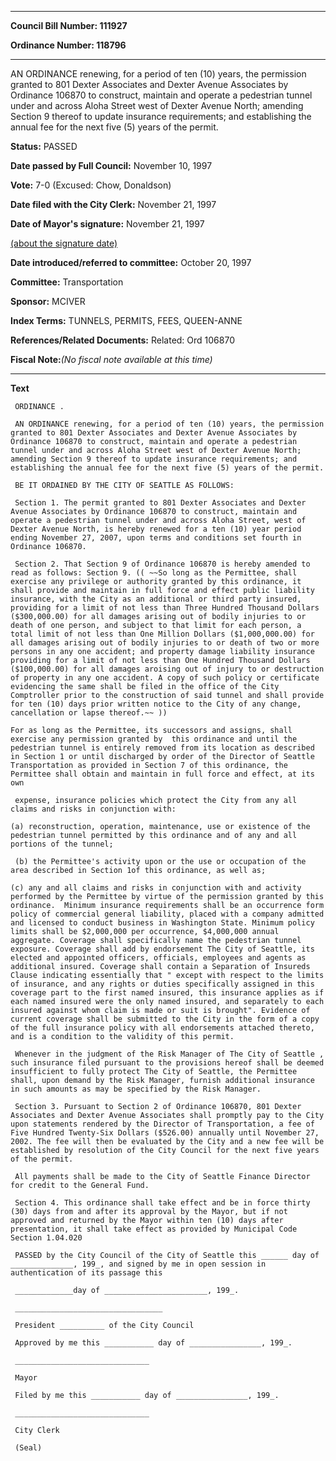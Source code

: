 

********

**Council Bill Number: 111927**
   
**Ordinance Number: 118796**
********

 AN ORDINANCE renewing, for a period of ten (10) years, the permission granted to 801 Dexter Associates and Dexter Avenue Associates by Ordinance 106870 to construct, maintain and operate a pedestrian tunnel under and across Aloha Street west of Dexter Avenue North; amending Section 9 thereof to update insurance requirements; and establishing the annual fee for the next five (5) years of the permit.

**Status:** PASSED
   
**Date passed by Full Council:** November 10, 1997
   
**Vote:** 7-0 (Excused: Chow, Donaldson)
   
**Date filed with the City Clerk:** November 21, 1997
   
**Date of Mayor's signature:** November 21, 1997
   
[(about the signature date)](/~public/approvaldate.htm)
   
   
   
**Date introduced/referred to committee:** October 20, 1997
   
**Committee:** Transportation
   
**Sponsor:** MCIVER
   
   
**Index Terms:** TUNNELS, PERMITS, FEES, QUEEN-ANNE

**References/Related Documents:** Related: Ord 106870

**Fiscal Note:**_(No fiscal note available at this time)_

********

**Text**
   
```
 ORDINANCE .

 AN ORDINANCE renewing, for a period of ten (10) years, the permission granted to 801 Dexter Associates and Dexter Avenue Associates by Ordinance 106870 to construct, maintain and operate a pedestrian tunnel under and across Aloha Street west of Dexter Avenue North; amending Section 9 thereof to update insurance requirements; and establishing the annual fee for the next five (5) years of the permit.

 BE IT ORDAINED BY THE CITY OF SEATTLE AS FOLLOWS:

 Section 1. The permit granted to 801 Dexter Associates and Dexter Avenue Associates by Ordinance 106870 to construct, maintain and operate a pedestrian tunnel under and across Aloha Street, west of Dexter Avenue North, is hereby renewed for a ten (10) year period ending November 27, 2007, upon terms and conditions set fourth in Ordinance 106870.

 Section 2. That Section 9 of Ordinance 106870 is hereby amended to read as follows: Section 9. (( ~~So long as the Permittee, shall exercise any privilege or authority granted by this ordinance, it shall provide and maintain in full force and effect public liability insurance, with the City as an additional or third party insured, providing for a limit of not less than Three Hundred Thousand Dollars ($300,000.00) for all damages arising out of bodily injuries to or death of one person, and subject to that limit for each person, a total limit of not less than One Million Dollars ($1,000,000.00) for all damages arising out of bodily injuries to or death of two or more persons in any one accident; and property damage liability insurance providing for a limit of not less than One Hundred Thousand Dollars ($100,000.00) for all damages aroising out of injury to or destruction of property in any one accident. A copy of such policy or certificate evidencing the same shall be filed in the office of the City Comptroller prior to the construction of said tunnel and shall provide  for ten (10) days prior written notice to the City of any change, cancellation or lapse thereof.~~ ))

For as long as the Permittee, its successors and assigns, shall exercise any permission granted by  this ordinance and until the pedestrian tunnel is entirely removed from its location as described in Section 1 or until discharged by order of the Director of Seattle Transportation as provided in Section 7 of this ordinance, the Permittee shall obtain and maintain in full force and effect, at its own

 expense, insurance policies which protect the City from any all claims and risks in conjunction with:

(a) reconstruction, operation, maintenance, use or existence of the pedestrian tunnel permitted by this ordinance and of any and all portions of the tunnel;

 (b) the Permittee's activity upon or the use or occupation of the area described in Section 1of this ordinance, as well as;

(c) any and all claims and risks in conjunction with and activity performed by the Permittee by virtue of the permission granted by this ordinance.  Minimum insurance requirements shall be an occurrence form policy of commercial general liability, placed with a company admitted and licensed to conduct business in Washington State. Minimum policy limits shall be $2,000,000 per occurrence, $4,000,000 annual aggregate. Coverage shall specifically name the pedestrian tunnel exposure. Coverage shall add by endorsement The City of Seattle, its elected and appointed officers, officials, employees and agents as additional insured. Coverage shall contain a Separation of Insureds Clause indicating essentially that " except with respect to the limits of insurance, and any rights or duties specifically assigned in this coverage part to the first named insured, this insurance applies as if each named insured were the only named insured, and separately to each insured against whom claim is made or suit is brought". Evidence of current coverage shall be submitted to the City in the form of a copy of the full insurance policy with all endorsements attached thereto, and is a condition to the validity of this permit.

 Whenever in the judgment of the Risk Manager of The City of Seattle , such insurance filed pursuant to the provisions hereof shall be deemed insufficient to fully protect The City of Seattle, the Permittee shall, upon demand by the Risk Manager, furnish additional insurance in such amounts as may be specified by the Risk Manager.

 Section 3. Pursuant to Section 2 of Ordinance 106870, 801 Dexter Associates and Dexter Avenue Associates shall promptly pay to the City upon statements rendered by the Director of Transportation, a fee of Five Hundred Twenty-Six Dollars ($526.00) annually until November 27, 2002. The fee will then be evaluated by the City and a new fee will be established by resolution of the City Council for the next five years of the permit.

 All payments shall be made to the City of Seattle Finance Director for credit to the General Fund.

 Section 4. This ordinance shall take effect and be in force thirty (30) days from and after its approval by the Mayor, but if not approved and returned by the Mayor within ten (10) days after presentation, it shall take effect as provided by Municipal Code Section 1.04.020

 PASSED by the City Council of the City of Seattle this ______ day of ______________, 199_, and signed by me in open session in authentication of its passage this

 _____________day of _______________________, 199_.

 _________________________________

 President __________ of the City Council

 Approved by me this ___________ day of ________________, 199_.

 ______________________________

 Mayor

 Filed by me this ___________ day of ________________, 199_.

 ______________________________

 City Clerk

 (Seal)

```
